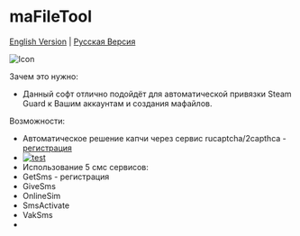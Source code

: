# maFileTool
[English Version](README.md) | [Русская Версия](README.ru.md)

![Icon](https://github.com/Riddler2077/maFileTool/blob/master/icon.ico)

Зачем это нужно:
- Данный софт отлично подойдёт для автоматической привязки Steam Guard к Вашим аккаунтам и создания мафайлов.

Возможности:
- <div>Автоматическое решение капчи через сервис rucaptcha/2capthca -  <a href="https://rucaptcha.com/?from=947328" target="_blank">регистрация</a></div>
- <a target="_blank" rel="noopener noreferrer" href="https://github.com/mojombo/github-flavored-markdown/issues/28" data-hovercard-type="issue" data-hovercard-url="/mojombo/github-flavored-markdown/issues/28/hovercard"><img src="https://github.com/mojombo/github-flavored-markdown/issues/28" alt="test" style="max-width: 100%;"></a>
- Использование 5 смс сервисов:
- GetSms - регистрация
- GiveSms
- OnlineSim
- SmsActivate
- VakSms
- 
